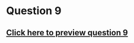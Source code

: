 # Question 9

## [Click here to preview question 9](https://htmlpreview.github.io/?https://github.com/MXNXV-ERR/sllab/blob/master/Question9JavaScript/strmpln.htm)
